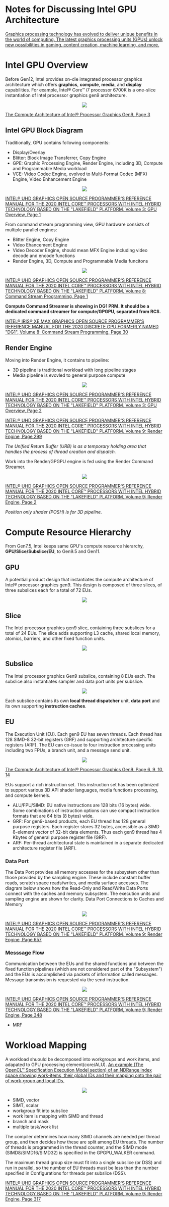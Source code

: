 # Notes for Discussing Intel GPU Architecture

[Graphics processing technology has evolved to deliver unique benefits in the world of computing. The latest graphics processing units (GPUs) unlock new possibilities in gaming, content creation, machine learning, and more.](https://www.intel.com/content/www/us/en/products/docs/processors/what-is-a-gpu.html)

# Intel GPU Overview
Before Gen12, Intel provides on-die integrated processor graphics architecture which offers **graphics**, **compute**, **media**, and **display** capabilities. For example, Intel® Core™ i7 processor 6700K is a one-slice instantiation of Intel processor graphics gen9 architecture.

<p align="center">
  <img src="images/Components_Layout_6700K_Gen9.png">
</p>

[The Compute Architecture of Intel® Processor Graphics Gen9, Page 3](https://www.intel.com/content/dam/develop/external/us/en/documents/the-compute-architecture-of-intel-processor-graphics-gen9-v1d0-166010.pdf)

## Intel GPU Block Diagram
Traditionally, GPU contains following components:
- Display/Overlay
- Blitter: Block Image Transferrer, Copy Engine
- GPE: Graphic Processing Engine, Render Engine, including 3D, Compute and Programmable Media workload
- VCE: Video Codec Engine, evolved to Multi-Format Codec (MFX) Engine, Video Enhancement Engine

<p align="center">
  <img src="images/LKF_GPU_Block.png">
</p>

[INTEL® UHD GRAPHICS OPEN SOURCE PROGRAMMER'S REFERENCE MANUAL FOR THE 2020 INTEL CORE™ PROCESSORS WITH INTEL HYBRID TECHNOLOGY BASED ON THE "LAKEFIELD" PLATFORM, Volume 3: GPU Overview, Page 1](https://01.org/sites/default/files/documentation/intel-gfx-prm-osrc-lkf-vol03-gpu_overview.pdf)

From command stream programming view, GPU hardware consists of multiple parallel engines:
- Blitter Engine, Copy Engine
- Video Ehancement Engine
- Video Decoder Engine, should mean MFX Engine including video decode and encode functions
- Render Engine, 3D, Compute and Programmable Media funcitons
<p align="center">
  <img src="images/command_streamer.png">
</p>

[INTEL® UHD GRAPHICS OPEN SOURCE PROGRAMMER'S REFERENCE MANUAL FOR THE 2020 INTEL CORE™ PROCESSORS WITH INTEL HYBRID TECHNOLOGY BASED ON THE "LAKEFIELD" PLATFORM, Volume 8: Command Stream Programming, Page 1](https://01.org/sites/default/files/documentation/intel-gfx-prm-osrc-lkf-vol08-command_stream_programming.pdf)


**Compute Command Streamer is showing in DG1 PRM. It should be a dedicated command streamer for compute/GPGPU, separated from RCS.** 

[INTEL® IRIS® XE MAX GRAPHICS OPEN SOURCE PROGRAMMER'S REFERENCE MANUAL FOR THE 2020 DISCRETE GPU FORMERLY NAMED "DG1", Volume 8: Command Stream Programming, Page 30](https://01.org/sites/default/files/documentation/intel-gfx-prm-osrc-dg1-vol08-command_stream_programming.pdf)

## Render Engine
Moving into Render Engine, it contains to pipeline:
- 3D pipeline is traditional workload with long pipeline stages 
-  Media pipeline is evovled to general purpose compute
<p align="center">
  <img src="images/Rendering_Engine.png">
</p>

[INTEL® UHD GRAPHICS OPEN SOURCE PROGRAMMER'S REFERENCE MANUAL FOR THE 2020 INTEL CORE™ PROCESSORS WITH INTEL HYBRID TECHNOLOGY BASED ON THE "LAKEFIELD" PLATFORM, Volume 3: GPU Overview, Page 2](https://01.org/sites/default/files/documentation/intel-gfx-prm-osrc-lkf-vol03-gpu_overview.pdf)

[INTEL® UHD GRAPHICS OPEN SOURCE PROGRAMMER'S REFERENCE MANUAL FOR THE 2020 INTEL CORE™ PROCESSORS WITH INTEL HYBRID TECHNOLOGY BASED ON THE "LAKEFIELD" PLATFORM, Volume 9: Render Engine, Page 299](https://01.org/sites/default/files/documentation/intel-gfx-prm-osrc-lkf-vol03-gpu_overview.pdf)

*The Unified Return Buffer (URB) is as a temporary holding area that handles the process of thread creation and dispatch.*

Work into the Render/GPGPU engine is fed using the Render Command Streamer.
<p align="center">
  <img src="images/Render_Engine_Workload.png">
</p>

[INTEL® UHD GRAPHICS OPEN SOURCE PROGRAMMER'S REFERENCE MANUAL FOR THE 2020 INTEL CORE™ PROCESSORS WITH INTEL HYBRID TECHNOLOGY BASED ON THE "LAKEFIELD" PLATFORM, Volume 9: Render Engine, Page 2](https://01.org/sites/default/files/documentation/intel-gfx-prm-osrc-lkf-vol09-renderengine.pdf)

*Position only shader (POSH) is for 3D pipeline.*

# Compute Resource Hierarchy
From Gen7.5, Intel keeps same GPU's compute resource hierarchy, **GPU/Slice/Subslice/EU**, to Gen9.5 and Gen11. 

## GPU
A potential product design that instantiates the compute architecture of Intel® processor graphics gen9. This design is composed of three slices, of three subslices each for a total of 72 EUs.
<p align="center">
  <img src="images/Multi-Slice-GPU.png">
</p>

## Slice
The Intel processor graphics gen9 slice, containing three subslices for a total of 24 EUs. The slice adds supporting L3 cache, shared local memory, atomics, barriers, and other fixed function units.
<p align="center">
  <img src="images/Slice.png">
</p>

## Subslice
The Intel processor graphics Gen9 subslice, containing 8 EUs each. The subslice also instantiates sampler and data port units per subslice.
<p align="center">
  <img src="images/Subslice.png">
</p>

Each subslice contains its own **local thread dispatcher** unit, **data port** and its own supporting **instruction caches**.



## EU
The Execution Unit (EU). Each gen9 EU has seven threads. Each thread has 128 SIMD-8 32-bit registers (GRF) and supporting architecture specific registers (ARF). The EU can co-issue to four instruction processing units including two FPUs, a branch unit, and a message send unit.
<p align="center">
  <img src="images/EU.png">
</p>

[The Compute Architecture of Intel® Processor Graphics Gen9, Page 6, 9, 10, 14](https://www.intel.com/content/dam/develop/external/us/en/documents/the-compute-architecture-of-intel-processor-graphics-gen9-v1d0-166010.pdf)

EUs support a rich instruction set. This instruction set has been optimized to support various 3D API shader languages, media functions processing, and compute kernels.

- ALU/FPU/SIMD: EU native instructions are 128 bits (16 bytes) wide. Some combinations of instruction options can use compact instruction formats that are 64 bits (8 bytes) wide.
- GRF: For gen9-based products, each EU thread has 128 general purpose registers. Each register stores 32 bytes, accessible as a SIMD 8-element vector of 32-bit data elements. Thus each gen9 thread has 4 Kbytes of general purpose register file (GRF).
- ARF: Per-thread architectural state is maintained in a separate dedicated architecture register file (ARF).


### Data Port
The Data Port provides all memory accesses for the subsystem other than those provided by the sampling engine. These include constant buffer reads, scratch space reads/writes, and media surface accesses.
The diagram below shows how the Read-Only and Read/Write Data Ports connect with the caches and memory subsystem. The execution units and sampling engine are shown for clarity.
Data Port Connections to Caches and Memory
<p align="center">
  <img src="images/DataPort.png">
</p>

[INTEL® UHD GRAPHICS OPEN SOURCE PROGRAMMER'S REFERENCE MANUAL FOR THE 2020 INTEL CORE™ PROCESSORS WITH INTEL HYBRID TECHNOLOGY BASED ON THE "LAKEFIELD" PLATFORM, Volume 9: Render Engine, Page 657](https://01.org/sites/default/files/documentation/intel-gfx-prm-osrc-lkf-vol09-renderengine.pdf)

### Messsage Flow
Communication between the EUs and the shared functions and between the fixed function pipelines (which are not considered part of the "Subsystem") and the EUs is accomplished via packets of information called messages. Message transmission is requested via the send instruction.
<p align="center">
  <img src="images/MessageFlow.png">
</p>

[INTEL® UHD GRAPHICS OPEN SOURCE PROGRAMMER'S REFERENCE MANUAL FOR THE 2020 INTEL CORE™ PROCESSORS WITH INTEL HYBRID TECHNOLOGY BASED ON THE "LAKEFIELD" PLATFORM, Volume 9: Render Engine, Page 348](https://01.org/sites/default/files/documentation/intel-gfx-prm-osrc-lkf-vol09-renderengine.pdf)

- MRF


# Workload Mapping
A workload shuould be decomposed into workgroups and work items, and adapated to GPU processing element(core/ALU).
[ An example (The OpenCL™ Specification Execution Model section) of an NDRange index space showing work-items, their global IDs and their mapping onto the pair of work-group and local IDs.](https://www.khronos.org/registry/OpenCL/specs/3.0-unified/html/OpenCL_API.html#_mapping_work_items_onto_an_ndrange)

<p align="center">
  <img src="images/ocl_index.jpg">
</p>

- SIMD, vector
- SIMT, scalar
- workgroup fit into subslice
- work item is mapping with SIMD and thread
- branch and mask
- multiple task/work list

The compiler determines how many SIMD channels are needed per thread group, and then decides how these are split among EU threads. The number of threads is programmed in the thread counter, and the SIMD mode (SIMD8/SIMD16/SIMD32) is specified in the GPGPU_WALKER command.

The maximum thread group size must fit into a single subslice (or DSS) and run in parallel, so the number of EU threads must be less than the number specified in Configurations for threads per subslice (DSS).

[INTEL® UHD GRAPHICS OPEN SOURCE PROGRAMMER'S REFERENCE MANUAL FOR THE 2020 INTEL CORE™ PROCESSORS WITH INTEL HYBRID TECHNOLOGY BASED ON THE "LAKEFIELD" PLATFORM, Volume 9: Render Engine, Page 317](https://01.org/sites/default/files/documentation/intel-gfx-prm-osrc-lkf-vol03-gpu_overview.pdf)

